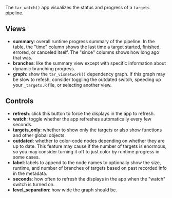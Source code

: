 The `tar_watch()` app visualizes the status and progress of a `targets` pipeline. 

## Views

* __summary__: overall runtime progress summary of the pipeline. In the table, the "time" column shows the last time a target started, finished, errored, or canceled itself. The "since" columns shows how long ago that was.
* __branches__: like the summary view except with specific information about dynamic branching progress.
* __graph__: show the `tar_visnetwork()` dependency graph. If this graph may be slow to refesh, consider toggling the outdated switch, speeding up your `_targets.R` file, or selecting another view.

## Controls

* __refresh__: click this button to force the displays in the app to refresh.
* __watch__: toggle whether the app refreshes automatically every few seconds.
* __targets_only__: whether to show only the targets or also show functions and other global objects.
* __outdated__: whether to color-code nodes depending on whether they are up to date. This feature may cause if the number of targets is enormous, so you may consider turning it off to just color by runtime progress in some cases.
* __label__: labels to append to the node names to optionally show the size, runtime, and number of branches of targets based on past recorded info in the metadata.
* __seconds__: how often to refresh the displays in the app when the "watch" switch is turned on.
* __level_separation__: how wide the graph should be.
